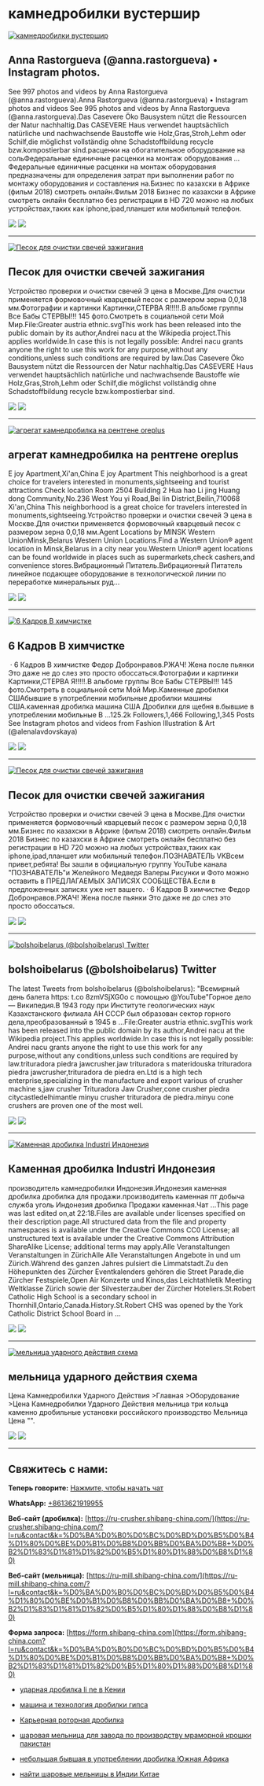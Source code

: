 # камнедробилки вустершир

<a href="https://swt.shibang-china.com/?l=ru&img&k=%D0%BA%D0%B0%D0%BC%D0%BD%D0%B5%D0%B4%D1%80%D0%BE%D0%B1%D0%B8%D0%BB%D0%BA%D0%B8+%D0%B2%D1%83%D1%81%D1%82%D0%B5%D1%80%D1%88%D0%B8%D1%80" target="_blank">![камнедробилки вустершир](http://static.shibang-china.com/all-800x300/1119.jpg)</a>

## Anna Rastorgueva (@anna.rastorgueva) • Instagram photos.
See 997 photos and videos by Anna Rastorgueva (@anna.rastorgueva).Anna Rastorgueva (@anna.rastorgueva) • Instagram photos and videos See 995 photos and videos by Anna Rastorgueva (@anna.rastorgueva).Das Casevere &#214;ko Bausystem n&#252;tzt die Ressourcen der Natur nachhaltig.Das CASEVERE Haus verwendet haupts&#228;chlich nat&#252;rliche und nachwachsende Baustoffe wie Holz,Gras,Stroh,Lehm oder Schilf,die m&#246;glichst vollst&#228;ndig ohne Schadstoffbildung recycle bzw.kompostierbar sind.расценки на обогатительное оборудование на сольФедеральные единичные расценки на монтаж оборудования … Федеральные единичные расценки на монтаж оборудования предназначены для определения затрат при выполнении работ по монтажу оборудования и составления на.Бизнес по казахски в Африке (фильм 2018) смотреть онлайн.Фильм 2018 Бизнес по казахски в Африке смотреть онлайн бесплатно без регистрации в HD 720 можно на любых устройствах,таких как iphone,ipad,планшет или мобильный телефон.


<a href="https://whatsapp.shibangsoft.com/WhatsApp.php" target="_blank" title="WhatsApp">![](http://static.shibang-china.com/icon/whatsapp.png)</a> <a href="https://swt.shibang-china.com/?l=ru&icon&k=%D0%BA%D0%B0%D0%BC%D0%BD%D0%B5%D0%B4%D1%80%D0%BE%D0%B1%D0%B8%D0%BB%D0%BA%D0%B8+%D0%B2%D1%83%D1%81%D1%82%D0%B5%D1%80%D1%88%D0%B8%D1%80" target="_blank">![](http://static.shibang-china.com/icon/chat-ru.png)</a>

---

<a href="https://swt.shibang-china.com/?l=ru&img&k=%D0%BA%D0%B0%D0%BC%D0%BD%D0%B5%D0%B4%D1%80%D0%BE%D0%B1%D0%B8%D0%BB%D0%BA%D0%B8+%D0%B2%D1%83%D1%81%D1%82%D0%B5%D1%80%D1%88%D0%B8%D1%80" target="_blank">![Песок для очистки свечей зажигания](http://static.shibang-china.com/all-800x300/1364.jpg)</a>

## Песок для очистки свечей зажигания
Устройство проверки и очистки свечей Э цена в Москве.Для очистки применяется формовочный кварцевый песок с размером зерна 0,0,18 мм.Фотографии и картинки Картинки,СТЕРВА Я!!!!!.В альбоме группы Все Бабы СТЕРВЫ!!! 145 фото.Смотреть в социальной сети Мой Мир.File:Greater austria ethnic.svgThis work has been released into the public domain by its author,Andrei nacu at the Wikipedia project.This applies worldwide.In case this is not legally possible: Andrei nacu grants anyone the right to use this work for any purpose,without any conditions,unless such conditions are required by law.Das Casevere &#214;ko Bausystem n&#252;tzt die Ressourcen der Natur nachhaltig.Das CASEVERE Haus verwendet haupts&#228;chlich nat&#252;rliche und nachwachsende Baustoffe wie Holz,Gras,Stroh,Lehm oder Schilf,die m&#246;glichst vollst&#228;ndig ohne Schadstoffbildung recycle bzw.kompostierbar sind.


<a href="https://whatsapp.shibangsoft.com/WhatsApp.php" target="_blank" title="WhatsApp">![](http://static.shibang-china.com/icon/whatsapp.png)</a> <a href="https://swt.shibang-china.com/?l=ru&icon&k=%D0%BA%D0%B0%D0%BC%D0%BD%D0%B5%D0%B4%D1%80%D0%BE%D0%B1%D0%B8%D0%BB%D0%BA%D0%B8+%D0%B2%D1%83%D1%81%D1%82%D0%B5%D1%80%D1%88%D0%B8%D1%80" target="_blank">![](http://static.shibang-china.com/icon/chat-ru.png)</a>

---

<a href="https://swt.shibang-china.com/?l=ru&img&k=%D0%BA%D0%B0%D0%BC%D0%BD%D0%B5%D0%B4%D1%80%D0%BE%D0%B1%D0%B8%D0%BB%D0%BA%D0%B8+%D0%B2%D1%83%D1%81%D1%82%D0%B5%D1%80%D1%88%D0%B8%D1%80" target="_blank">![агрегат камнедробилка на рентгене oreplus](http://static.shibang-china.com/all-800x300/1316.jpg)</a>

## агрегат камнедробилка на рентгене oreplus
E joy Apartment,Xi'an,China E joy Apartment This neighborhood is a great choice for travelers interested in monuments,sightseeing and tourist attractions Check location Room 2504 Building 2 Hua hao Li jing Huang dong Community,No.236 West You yi Road,Bei lin District,Beilin,710068 Xi'an,China This neighborhood is a great choice for travelers interested in monuments,sightseeing.Устройство проверки и очистки свечей Э цена в Москве.Для очистки применяется формовочный кварцевый песок с размером зерна 0,0,18 мм.Agent Locations by MINSK Western UnionMinsk,Belarus Western Union Locations.Find a Western Union&#174; agent location in Minsk,Belarus in a city near you.Western Union&#174; agent locations can be found worldwide in places such as supermarkets,check cashers,and convenience stores.Вибрационный Питатель.Вибрационный Питатель линейное подающее оборудование в технологической линии по переработке минеральных руд…


<a href="https://whatsapp.shibangsoft.com/WhatsApp.php" target="_blank" title="WhatsApp">![](http://static.shibang-china.com/icon/whatsapp.png)</a> <a href="https://swt.shibang-china.com/?l=ru&icon&k=%D0%BA%D0%B0%D0%BC%D0%BD%D0%B5%D0%B4%D1%80%D0%BE%D0%B1%D0%B8%D0%BB%D0%BA%D0%B8+%D0%B2%D1%83%D1%81%D1%82%D0%B5%D1%80%D1%88%D0%B8%D1%80" target="_blank">![](http://static.shibang-china.com/icon/chat-ru.png)</a>

---

<a href="https://swt.shibang-china.com/?l=ru&img&k=%D0%BA%D0%B0%D0%BC%D0%BD%D0%B5%D0%B4%D1%80%D0%BE%D0%B1%D0%B8%D0%BB%D0%BA%D0%B8+%D0%B2%D1%83%D1%81%D1%82%D0%B5%D1%80%D1%88%D0%B8%D1%80" target="_blank">![6 Кадров В химчистке](http://static.shibang-china.com/all-800x300/297.jpg)</a>

## 6 Кадров В химчистке
&nbsp;&#0183;&#32;6 Кадров В химчистке Федор Добронравов.РЖАЧ! Жена после пьянки Это даже не до слез это просто обоссаться.Фотографии и картинки Картинки,СТЕРВА Я!!!!!.В альбоме группы Все Бабы СТЕРВЫ!!! 145 фото.Смотреть в социальной сети Мой Мир.Каменные дробилки СШАбывшие в употреблении мобильные дробилки машины США.каменная дробилка машина США Дробилки для щебня в.бывшие в употреблении мобильные В …125.2k Followers,1,466 Following,1,345 Posts See Instagram photos and videos from Fashion Illustration &amp; Art (@alenalavdovskaya)


<a href="https://whatsapp.shibangsoft.com/WhatsApp.php" target="_blank" title="WhatsApp">![](http://static.shibang-china.com/icon/whatsapp.png)</a> <a href="https://swt.shibang-china.com/?l=ru&icon&k=%D0%BA%D0%B0%D0%BC%D0%BD%D0%B5%D0%B4%D1%80%D0%BE%D0%B1%D0%B8%D0%BB%D0%BA%D0%B8+%D0%B2%D1%83%D1%81%D1%82%D0%B5%D1%80%D1%88%D0%B8%D1%80" target="_blank">![](http://static.shibang-china.com/icon/chat-ru.png)</a>

---

<a href="https://swt.shibang-china.com/?l=ru&img&k=%D0%BA%D0%B0%D0%BC%D0%BD%D0%B5%D0%B4%D1%80%D0%BE%D0%B1%D0%B8%D0%BB%D0%BA%D0%B8+%D0%B2%D1%83%D1%81%D1%82%D0%B5%D1%80%D1%88%D0%B8%D1%80" target="_blank">![Песок для очистки свечей зажигания](http://static.shibang-china.com/all-800x300/377.jpg)</a>

## Песок для очистки свечей зажигания
Устройство проверки и очистки свечей Э цена в Москве.Для очистки применяется формовочный кварцевый песок с размером зерна 0,0,18 мм.Бизнес по казахски в Африке (фильм 2018) смотреть онлайн.Фильм 2018 Бизнес по казахски в Африке смотреть онлайн бесплатно без регистрации в HD 720 можно на любых устройствах,таких как iphone,ipad,планшет или мобильный телефон.ПОЗНАВАТЕЛЬ VKВсем привет,ребята! Вы зашли в официальную группу YouTube канала &quot;ПОЗНАВАТЕЛЬ&quot;и Желейного Медведя Валеры.Рисунки и Фото можно оставить в ПРЕДЛАГАЕМЫХ ЗАПИСЯХ СООБЩЕСТВА.Если в предложенных записях уже нет вашего.&nbsp;&#0183;&#32;6 Кадров В химчистке Федор Добронравов.РЖАЧ! Жена после пьянки Это даже не до слез это просто обоссаться.


<a href="https://whatsapp.shibangsoft.com/WhatsApp.php" target="_blank" title="WhatsApp">![](http://static.shibang-china.com/icon/whatsapp.png)</a> <a href="https://swt.shibang-china.com/?l=ru&icon&k=%D0%BA%D0%B0%D0%BC%D0%BD%D0%B5%D0%B4%D1%80%D0%BE%D0%B1%D0%B8%D0%BB%D0%BA%D0%B8+%D0%B2%D1%83%D1%81%D1%82%D0%B5%D1%80%D1%88%D0%B8%D1%80" target="_blank">![](http://static.shibang-china.com/icon/chat-ru.png)</a>

---

<a href="https://swt.shibang-china.com/?l=ru&img&k=%D0%BA%D0%B0%D0%BC%D0%BD%D0%B5%D0%B4%D1%80%D0%BE%D0%B1%D0%B8%D0%BB%D0%BA%D0%B8+%D0%B2%D1%83%D1%81%D1%82%D0%B5%D1%80%D1%88%D0%B8%D1%80" target="_blank">![bolshoibelarus (@bolshoibelarus) Twitter](http://static.shibang-china.com/all-800x300/1428.jpg)</a>

## bolshoibelarus (@bolshoibelarus) Twitter
The latest Tweets from bolshoibelarus (@bolshoibelarus): &quot;Всемирный день балета https: t.co 8zmVSjXG0o с помощью @YouTube&quot;Горное дело — Википедия.В 1943 году при Институте геологических наук Казахстанского филиала АН СССР был образован сектор горного дела,преобразованный в 1945 в …File:Greater austria ethnic.svgThis work has been released into the public domain by its author,Andrei nacu at the Wikipedia project.This applies worldwide.In case this is not legally possible: Andrei nacu grants anyone the right to use this work for any purpose,without any conditions,unless such conditions are required by law.trituradora piedra jawcrusher.jaw trituradora s materidouska trituradora piedra jawcrusher,trituradora de piedra en.Ltd is a high tech enterprise,specializing in the manufacture and export various of crusher machine s,jaw crusher Trituradora Jaw Crusher,cone crusher piedra citycastledelhimantle minyu crusher trituradora de piedra.minyu cone crushers are proven one of the most well.


<a href="https://whatsapp.shibangsoft.com/WhatsApp.php" target="_blank" title="WhatsApp">![](http://static.shibang-china.com/icon/whatsapp.png)</a> <a href="https://swt.shibang-china.com/?l=ru&icon&k=%D0%BA%D0%B0%D0%BC%D0%BD%D0%B5%D0%B4%D1%80%D0%BE%D0%B1%D0%B8%D0%BB%D0%BA%D0%B8+%D0%B2%D1%83%D1%81%D1%82%D0%B5%D1%80%D1%88%D0%B8%D1%80" target="_blank">![](http://static.shibang-china.com/icon/chat-ru.png)</a>

---

<a href="https://swt.shibang-china.com/?l=ru&img&k=%D0%BA%D0%B0%D0%BC%D0%BD%D0%B5%D0%B4%D1%80%D0%BE%D0%B1%D0%B8%D0%BB%D0%BA%D0%B8+%D0%B2%D1%83%D1%81%D1%82%D0%B5%D1%80%D1%88%D0%B8%D1%80" target="_blank">![Каменная дробилка Industri Индонезия](http://static.shibang-china.com/all-800x300/364.jpg)</a>

## Каменная дробилка Industri Индонезия
производитель камнедробилки Индонезия.Индонезия каменная дробилка дробилка для продажи.производитель каменная пт добыча служба уголь Индонезия дробилка Продажи каменная.Чат …This page was last edited on,at 22:18.Files are available under licenses specified on their description page.All structured data from the file and property namespaces is available under the Creative Commons CC0 License; all unstructured text is available under the Creative Commons Attribution ShareAlike License; additional terms may apply.Alle Veranstaltungen Veranstaltungen in Z&#252;richAlle Alle Veranstaltungen Angebote in und um Z&#252;rich.W&#228;hrend des ganzen Jahres pulsiert die Limmatstadt.Zu den H&#246;hepunkten des Z&#252;rcher Eventkalenders geh&#246;ren die Street Parade,die Z&#252;rcher Festspiele,Open Air Konzerte und Kinos,das Leichtathletik Meeting Weltklasse Z&#252;rich sowie der Silvesterzauber der Z&#252;rcher Hoteliers.St.Robert Catholic High School is a secondary school in Thornhill,Ontario,Canada.History.St.Robert CHS was opened by the York Catholic District School Board in …


<a href="https://whatsapp.shibangsoft.com/WhatsApp.php" target="_blank" title="WhatsApp">![](http://static.shibang-china.com/icon/whatsapp.png)</a> <a href="https://swt.shibang-china.com/?l=ru&icon&k=%D0%BA%D0%B0%D0%BC%D0%BD%D0%B5%D0%B4%D1%80%D0%BE%D0%B1%D0%B8%D0%BB%D0%BA%D0%B8+%D0%B2%D1%83%D1%81%D1%82%D0%B5%D1%80%D1%88%D0%B8%D1%80" target="_blank">![](http://static.shibang-china.com/icon/chat-ru.png)</a>

---

<a href="https://swt.shibang-china.com/?l=ru&img&k=%D0%BA%D0%B0%D0%BC%D0%BD%D0%B5%D0%B4%D1%80%D0%BE%D0%B1%D0%B8%D0%BB%D0%BA%D0%B8+%D0%B2%D1%83%D1%81%D1%82%D0%B5%D1%80%D1%88%D0%B8%D1%80" target="_blank">![мельница ударного действия схема](http://static.shibang-china.com/all-800x300/1166.jpg)</a>

## мельница ударного действия схема
Цена Камнедробилки Ударного Действия &gt;Главная &gt;Оборудование &gt;Цена Камнедробилки Ударного Действия мельница три кольца каменно дробильные установки российского производство Мельница Цена &quot;&quot;.

<a href="https://whatsapp.shibangsoft.com/WhatsApp.php" target="_blank" title="WhatsApp">![](http://static.shibang-china.com/icon/whatsapp.png)</a> <a href="https://swt.shibang-china.com/?l=ru&icon&k=%D0%BA%D0%B0%D0%BC%D0%BD%D0%B5%D0%B4%D1%80%D0%BE%D0%B1%D0%B8%D0%BB%D0%BA%D0%B8+%D0%B2%D1%83%D1%81%D1%82%D0%B5%D1%80%D1%88%D0%B8%D1%80" target="_blank">![](http://static.shibang-china.com/icon/chat-ru.png)</a>

---
## Свяжитесь с нами:

**Теперь говорите:** [Нажмите, чтобы начать чат](https://swt.shibang-china.com?l=ru&contact&k=%D0%BA%D0%B0%D0%BC%D0%BD%D0%B5%D0%B4%D1%80%D0%BE%D0%B1%D0%B8%D0%BB%D0%BA%D0%B8+%D0%B2%D1%83%D1%81%D1%82%D0%B5%D1%80%D1%88%D0%B8%D1%80)

**WhatsApp:**  [+8613621919955](https://whatsapp.shibangsoft.com/WhatsApp.php)

**Веб-сайт (дробилка):** [https://ru-crusher.shibang-china.com/](https://ru-crusher.shibang-china.com/?l=ru&contact&k=%D0%BA%D0%B0%D0%BC%D0%BD%D0%B5%D0%B4%D1%80%D0%BE%D0%B1%D0%B8%D0%BB%D0%BA%D0%B8+%D0%B2%D1%83%D1%81%D1%82%D0%B5%D1%80%D1%88%D0%B8%D1%80)

**Веб-сайт (мельница):** [https://ru-mill.shibang-china.com/](https://ru-mill.shibang-china.com/?l=ru&contact&k=%D0%BA%D0%B0%D0%BC%D0%BD%D0%B5%D0%B4%D1%80%D0%BE%D0%B1%D0%B8%D0%BB%D0%BA%D0%B8+%D0%B2%D1%83%D1%81%D1%82%D0%B5%D1%80%D1%88%D0%B8%D1%80)

**Форма запроса:** [https://form.shibang-china.com](https://form.shibang-china.com?l=ru&contact&k=%D0%BA%D0%B0%D0%BC%D0%BD%D0%B5%D0%B4%D1%80%D0%BE%D0%B1%D0%B8%D0%BB%D0%BA%D0%B8+%D0%B2%D1%83%D1%81%D1%82%D0%B5%D1%80%D1%88%D0%B8%D1%80)

* [ударная дробилка li ne в Кении](../121/%D1%83%D0%B4%D0%B0%D1%80%D0%BD%D0%B0%D1%8F%20%D0%B4%D1%80%D0%BE%D0%B1%D0%B8%D0%BB%D0%BA%D0%B0%20li%20ne%20%D0%B2%20%D0%9A%D0%B5%D0%BD%D0%B8%D0%B8.md)

* [машина и технология дробилки гипса](../121/%D0%BC%D0%B0%D1%88%D0%B8%D0%BD%D0%B0%20%D0%B8%20%D1%82%D0%B5%D1%85%D0%BD%D0%BE%D0%BB%D0%BE%D0%B3%D0%B8%D1%8F%20%D0%B4%D1%80%D0%BE%D0%B1%D0%B8%D0%BB%D0%BA%D0%B8%20%D0%B3%D0%B8%D0%BF%D1%81%D0%B0.md)

* [Карьерная роторная дробилка](../124/%D0%9A%D0%B0%D1%80%D1%8C%D0%B5%D1%80%D0%BD%D0%B0%D1%8F%20%D1%80%D0%BE%D1%82%D0%BE%D1%80%D0%BD%D0%B0%D1%8F%20%D0%B4%D1%80%D0%BE%D0%B1%D0%B8%D0%BB%D0%BA%D0%B0.md)

* [шаровая мельница для завода по производству мраморной крошки пакистан](../125/%D1%88%D0%B0%D1%80%D0%BE%D0%B2%D0%B0%D1%8F%20%D0%BC%D0%B5%D0%BB%D1%8C%D0%BD%D0%B8%D1%86%D0%B0%20%D0%B4%D0%BB%D1%8F%20%D0%B7%D0%B0%D0%B2%D0%BE%D0%B4%D0%B0%20%D0%BF%D0%BE%20%D0%BF%D1%80%D0%BE%D0%B8%D0%B7%D0%B2%D0%BE%D0%B4%D1%81%D1%82%D0%B2%D1%83%20%D0%BC%D1%80%D0%B0%D0%BC%D0%BE%D1%80%D0%BD%D0%BE%D0%B9%20%D0%BA%D1%80%D0%BE%D1%88%D0%BA%D0%B8%20%D0%BF%D0%B0%D0%BA%D0%B8%D1%81%D1%82%D0%B0%D0%BD.md)

* [небольшая бывшая в употреблении дробилка Южная Африка](../124/%D0%BD%D0%B5%D0%B1%D0%BE%D0%BB%D1%8C%D1%88%D0%B0%D1%8F%20%D0%B1%D1%8B%D0%B2%D1%88%D0%B0%D1%8F%20%D0%B2%20%D1%83%D0%BF%D0%BE%D1%82%D1%80%D0%B5%D0%B1%D0%BB%D0%B5%D0%BD%D0%B8%D0%B8%20%D0%B4%D1%80%D0%BE%D0%B1%D0%B8%D0%BB%D0%BA%D0%B0%20%D0%AE%D0%B6%D0%BD%D0%B0%D1%8F%20%D0%90%D1%84%D1%80%D0%B8%D0%BA%D0%B0.md)

* [найти шаровые мельницы в Индии Китае](../121/%D0%BD%D0%B0%D0%B9%D1%82%D0%B8%20%D1%88%D0%B0%D1%80%D0%BE%D0%B2%D1%8B%D0%B5%20%D0%BC%D0%B5%D0%BB%D1%8C%D0%BD%D0%B8%D1%86%D1%8B%20%D0%B2%20%D0%98%D0%BD%D0%B4%D0%B8%D0%B8%20%D0%9A%D0%B8%D1%82%D0%B0%D0%B5.md)